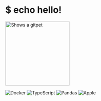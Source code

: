 # $ echo hello!

<picture>
  <source media="(prefers-color-scheme: dark)" srcset="https://gitpets.fly.dev/api?username=cassiusfive&petname=pedro&theme=dark&species=wolf">
  <source media="(prefers-color-scheme: light)" srcset="https://gitpets.fly.dev/api?username=cassiusfive&petname=pedro&theme=light&species=wolf">
  <img alt="Shows a gitpet" src="[https://gitpets.fly.dev/api?username=cassiusfive&petname=Kristofferson](https://gitpets.fly.dev/api?username=cassiusfive&petname=pedro&theme=dark&species=wolf)" width="200px">
</picture>


![Docker](https://img.shields.io/badge/docker-%230db7ed.svg?style=for-the-badge&logo=docker&logoColor=white)
![TypeScript](https://img.shields.io/badge/typescript-%23007ACC.svg?style=for-the-badge&logo=typescript&logoColor=white)
![Pandas](https://img.shields.io/badge/pandas-%23150458.svg?style=for-the-badge&logo=pandas&logoColor=white)
![Apple](https://img.shields.io/badge/Apple-%23000000.svg?style=for-the-badge&logo=apple&logoColor=white)
